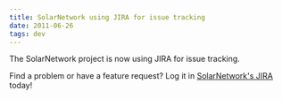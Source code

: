 ```yaml
---
title: SolarNetwork using JIRA for issue tracking
date: 2011-06-26
tags: dev
---
```

The SolarNetwork project is now using JIRA for issue tracking.

<!--more-->

Find a problem or have a feature request? Log it in [SolarNetwork's JIRA](http://dev.solarnetwork.net/jira/) today!
